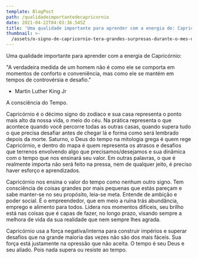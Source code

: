 ```yaml
---
template: BlogPost
path: /qualidadeimportantedecapricornio
date: 2021-04-22T04:03:36.545Z
title: 'Uma qualidade importante para aprender com a energia de: Capricórnio'
thumbnail: >-
  /assets/o-signo-de-capricornio-tera-grandes-surpresas-durante-o-mes-de-abril-conforme-mostra-seu-horoscopo-reproducaopixabay_2429295.jpg
---
```

Uma qualidade importante para aprender com a energia de Capricórnio:

"A verdadeira medida de um homem não é como ele se comporta em momentos de conforto e conveniência, mas como ele se mantém em tempos de controvérsia e desafio."
- Martin Luther King Jr

A consciência do Tempo.

Capricórnio é o décimo signo do zodíaco e sua casa representa o ponto mais alto da nossa vida, o meio do céu. Na prática representa o que acontece quando você percorre todas as outras casas, quando supera tudo o que precisa desafiar antes de chegar lá e forma como será lembrado depois da morte.
Saturno, o Deus do tempo na mitologia grega é quem rege Capricórnio, e dentro do mapa é quem representa os atrasos e desafios que terrenos envolvendo algo que precisamos/desejamos e sua dinâmica com o tempo que nos ensinará seu valor. Em outras palavras, o que é realmente importa não será feito na pressa, nem de qualquer jeito, é preciso haver esforço e aprendizados.

Capricórnio nos ensina o valor do tempo como nenhum outro signo. Tem consciência de coisas grandes por mais pequenas que estás pareçam e sabe manter-se no seu propósito, leia-se meta. Entende de ambição e poder social. É o empreendedor, que em meio a ruína trás abundância, emprego e alimento para todos. Lidera nos momentos difíceis, seu brilho está nas coisas que é capas de fazer, no longo prazo, visando sempre a melhora de vida da sua realidade que nem sempre lhes agrada.

Capricórnio usa a força negativa/interna para construir impérios e superar desafios que na grande maioria das vezes não são dos mais fáceis. Sua força está justamente na opressão que não aceita. O tempo é seu Deus e seu aliado. Pois nada supera ou resiste ao tempo.
